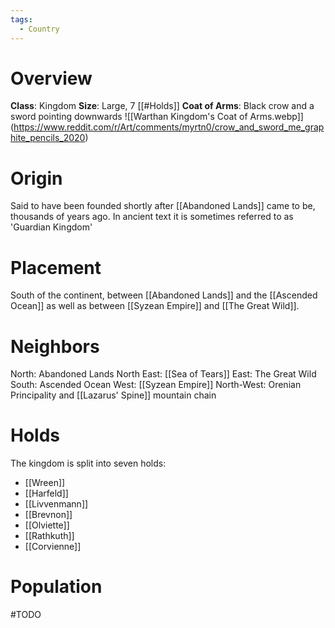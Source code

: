 ```yaml
---
tags:
  - Country
---
```

# Overview
**Class**: Kingdom
**Size**: Large, 7 [[#Holds]]
**Coat of Arms**: Black crow and a sword pointing downwards
![[Warthan Kingdom's Coat of Arms.webp]]
(https://www.reddit.com/r/Art/comments/myrtn0/crow_and_sword_me_graphite_pencils_2020)

# Origin
Said to have been founded shortly after [[Abandoned Lands]] came to be, thousands of years ago.
In ancient text it is sometimes referred to as 'Guardian Kingdom'
# Placement
South of the continent, between [[Abandoned Lands]] and the [[Ascended Ocean]] as well as between [[Syzean Empire]] and [[The Great Wild]].

# Neighbors
North: Abandoned Lands
North East: [[Sea of Tears]]
East: The Great Wild
South: Ascended Ocean
West: [[Syzean Empire]]
North-West: Orenian Principality and [[Lazarus' Spine]] mountain chain

# Holds
The kingdom is split into seven holds:
- [[Wreen]]
- [[Harfeld]]
- [[Livvenmann]]
- [[Brevnon]]
- [[Olviette]]
- [[Rathkuth]]
- [[Corvienne]]

# Population
#TODO 